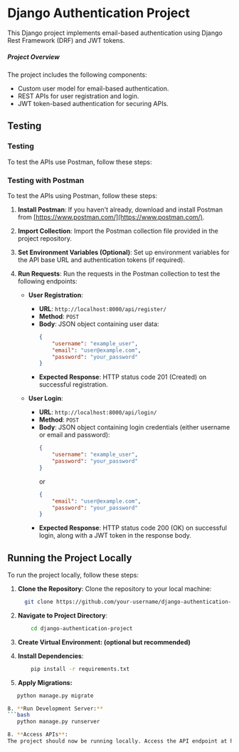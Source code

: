 # Django Authentication Project

This Django project implements email-based authentication using Django Rest Framework (DRF) and JWT tokens.

##### Project Overview

The project includes the following components:
- Custom user model for email-based authentication.
- REST APIs for user registration and login.
- JWT token-based authentication for securing APIs.

## Testing

### Testing

To test the APIs use Postman, follow these steps:
### Testing with Postman

To test the APIs using Postman, follow these steps:

1. **Install Postman**: If you haven't already, download and install Postman from [https://www.postman.com/](https://www.postman.com/).

2. **Import Collection**: Import the Postman collection file provided in the project repository.

3. **Set Environment Variables (Optional)**: Set up environment variables for the API base URL and authentication tokens (if required).

4. **Run Requests**: Run the requests in the Postman collection to test the following endpoints:

    - **User Registration**:
        - **URL**: `http://localhost:8000/api/register/`
        - **Method**: `POST`
        - **Body**: JSON object containing user data:
            ```json
            {
                "username": "example_user",
                "email": "user@example.com",
                "password": "your_password"
            }
            ```
        - **Expected Response**: HTTP status code 201 (Created) on successful registration.

    - **User Login**:
        - **URL**: `http://localhost:8000/api/login/`
        - **Method**: `POST`
        - **Body**: JSON object containing login credentials (either username or email and password):
            ```json
            {
                "username": "example_user",
                "password": "your_password"
            }
            ```
            or
            ```json
            {
                "email": "user@example.com",
                "password": "your_password"
            }
            ```
        - **Expected Response**: HTTP status code 200 (OK) on successful login, along with a JWT token in the response body.



## Running the Project Locally

To run the project locally, follow these steps:

1. **Clone the Repository**: Clone the repository to your local machine:

   ```bash
     git clone https://github.com/your-username/django-authentication-project.git
   
2. **Navigate to Project Directory**:
    ```bash
        cd django-authentication-project
    
4. **Create Virtual Environment: (optional but recommended)**
5. **Install Dependencies**:
    ```bash
        pip install -r requirements.txt
   
7. **Apply Migrations:**
 ```bash
    python manage.py migrate

8. **Run Development Server:**
 ```bash
    python manage.py runserver

8. **Access APIs**:
The project should now be running locally. Access the API endpoint at http://localhost:8000/api/login or http://localhost:8000/api/register.

